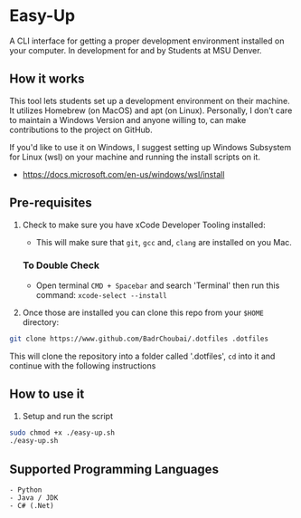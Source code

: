 # Easy-Up

A CLI interface for getting a proper development environment installed on your computer.  In development for and by Students
at MSU Denver.

## How it works

This tool lets students set up a development environment on their machine. It utilizes Homebrew (on MacOS) and
apt (on Linux). Personally, I don't care to maintain a Windows Version and anyone willing to, can make contributions
to the project on GitHub.

If you'd like to use it on Windows, I suggest setting up Windows Subsystem for Linux (wsl) on your machine
and running the install scripts on it.

- https://docs.microsoft.com/en-us/windows/wsl/install


## Pre-requisites

1. Check to make sure you have xCode Developer Tooling installed:
    - This will make sure that `git`, `gcc` and, `clang` are installed on you Mac.
    
    ### To Double Check
    
    - Open terminal `CMD + Spacebar` and search 'Terminal' then run this command: `xcode-select --install`

2. Once those are installed you can clone this repo from your `$HOME` directory:

```bash
git clone https://www.github.com/BadrChoubai/.dotfiles .dotfiles
```

This will clone the repository into a folder called '.dotfiles', `cd` into it and continue 
with the following instructions

## How to use it

1. Setup and run the script

```bash
sudo chmod +x ./easy-up.sh
./easy-up.sh
```

## Supported Programming Languages
    - Python
    - Java / JDK
    - C# (.Net)
